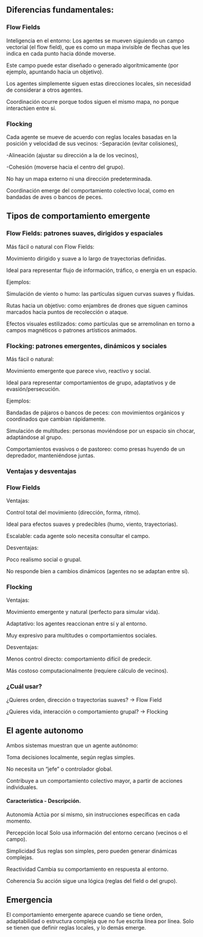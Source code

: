 ## Diferencias fundamentales:
### Flow Fields
Inteligencia en el entorno:
Los agentes se mueven siguiendo un campo vectorial (el flow field), que es como un mapa invisible de flechas que les indica en cada punto hacia dónde moverse.

Este campo puede estar diseñado o generado algorítmicamente (por ejemplo, apuntando hacia un objetivo).

Los agentes simplemente siguen estas direcciones locales, sin necesidad de considerar a otros agentes.

 Coordinación ocurre porque todos siguen el mismo mapa, no porque interactúen entre sí.

###  Flocking 
Cada agente se mueve de acuerdo con reglas locales basadas en la posición y velocidad de sus vecinos:
-Separación (evitar colisiones),

-Alineación (ajustar su dirección a la de los vecinos),

-Cohesión (moverse hacia el centro del grupo).

No hay un mapa externo ni una dirección predeterminada.

Coordinación emerge del comportamiento colectivo local, como en bandadas de aves o bancos de peces.

## Tipos de comportamiento emergente
###  Flow Fields: patrones suaves, dirigidos y espaciales
Más fácil o natural con Flow Fields:

Movimiento dirigido y suave a lo largo de trayectorias definidas.

Ideal para representar flujo de información, tráfico, o energía en un espacio.

Ejemplos:

Simulación de viento o humo: las partículas siguen curvas suaves y fluidas.

Rutas hacia un objetivo: como enjambres de drones que siguen caminos marcados hacia puntos de recolección o ataque.

Efectos visuales estilizados: como partículas que se arremolinan en torno a campos magnéticos o patrones artísticos animados.

### Flocking: patrones emergentes, dinámicos y sociales
Más fácil o natural:

Movimiento emergente que parece vivo, reactivo y social.

Ideal para representar comportamientos de grupo, adaptativos y de evasión/persecución.

Ejemplos:

Bandadas de pájaros o bancos de peces: con movimientos orgánicos y coordinados que cambian rápidamente.


Simulación de multitudes: personas moviéndose por un espacio sin chocar, adaptándose al grupo.

Comportamientos evasivos o de pastoreo: como presas huyendo de un depredador, manteniéndose juntas.

### Ventajas y desventajas
###  Flow Fields
Ventajas:

Control total del movimiento (dirección, forma, ritmo).

Ideal para efectos suaves y predecibles (humo, viento, trayectorias).

Escalable: cada agente solo necesita consultar el campo.

Desventajas:

Poco realismo social o grupal.

No responde bien a cambios dinámicos (agentes no se adaptan entre sí).

### Flocking
Ventajas:

Movimiento emergente y natural (perfecto para simular vida).

Adaptativo: los agentes reaccionan entre sí y al entorno.

Muy expresivo para multitudes o comportamientos sociales.

Desventajas:

Menos control directo: comportamiento difícil de predecir.

Más costoso computacionalmente (requiere cálculo de vecinos).

### ¿Cuál usar?
¿Quieres orden, dirección o trayectorias suaves? → Flow Field

¿Quieres vida, interacción o comportamiento grupal? → Flocking

## El agente autonomo 
Ambos sistemas muestran que un agente autónomo:

Toma decisiones localmente, según reglas simples.

No necesita un “jefe” o controlador global.

Contribuye a un comportamiento colectivo mayor, a partir de acciones individuales.

#### Característica             -   	Descripción.

Autonomía	Actúa por sí mismo, sin instrucciones específicas en cada momento.

Percepción local	Solo usa información del entorno cercano (vecinos o el campo).

Simplicidad	Sus reglas son simples, pero pueden generar dinámicas complejas.


Reactividad	Cambia su comportamiento en respuesta al entorno.

Coherencia	Su acción sigue una lógica (reglas del field o del grupo).

## Emergencia 
El comportamiento emergente aparece cuando se tiene orden, adaptabilidad o estructura compleja que no fue escrita línea por línea. Solo se tienen que definir reglas locales, y lo demás emerge.

